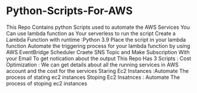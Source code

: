 # Python-Scripts-For-AWS
This Repo Contains python Scripts used to automate the AWS Services 
You Can use lambda function as Your serverless to run the script
Create a Lambda Function with runtime :Python 3.9 Place the script in your lambda function 
Automate the triggering process for your lambda function by using AWS EventBridge Scheduler 
Craete SNS Topic and Make Subscription With your Email To get notication about the output 
This Repo Has 3 Scripts :
Cost Optimization : We can get details about all the running services in AWS account  and the cost for the services
Staring Ec2 Instances   :Automate The process of stating ec2 instances 
Stoping Ec2 Insatnces :  Automate The process of stoping  ec2 instances 
